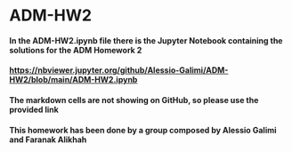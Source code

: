 # ADM-HW2
#### In the ADM-HW2.ipynb file there is the Jupyter Notebook containing the solutions for the ADM Homework 2
#### https://nbviewer.jupyter.org/github/Alessio-Galimi/ADM-HW2/blob/main/ADM-HW2.ipynb
#### The markdown cells are not showing on GitHub, so please use the provided link
#### This homework has been done by a group composed by Alessio Galimi and Faranak Alikhah 
